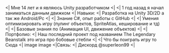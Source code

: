 <| Мне 14 лет и я являюсь Unity разработчиком <| 
<| 1 год назад я начал заниматься данным движком <| 
Навыки: <| Разработка на Unity 3D/2D а так же Android/Pc <| 
<| Знание C#, опыт работы с GitHub <| <| Умения оптимизировать игру (пулинг объектов, SpriteAtlas, кеширование и тд) <| 
<| Базовые знания по (Анимация UI, движение объектов) <| 
<| Портфолио: <| Наш последний проект под названием The Legendary Beanstalk это игра про бобовые стебли <| 
<| Что бы поиграть игру то Сюда <| image image <|Связь: <| Дискорд @superleon99 <|
